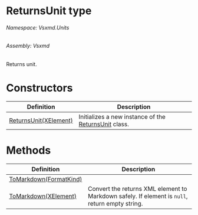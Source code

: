 <a name='T-Vsxmd-Units-ReturnsUnit'></a>
# ReturnsUnit type

###### Namespace:  Vsxmd.Units

###### Assembly:  Vsxmd

Returns unit.

# Constructors

| Definition | Description |
|-|-|
| [ReturnsUnit(XElement)](Constructors/Constructors.md) | Initializes a new instance of the [ReturnsUnit](././ReturnsUnit.md) class. |

# Methods

| Definition | Description |
|-|-|
| [ToMarkdown(FormatKind)](Methods/ToMarkdown.md) |  |
| [ToMarkdown(XElement)](Methods/ToMarkdown.md) | Convert the returns XML element to Markdown safely. If element is `null`, return empty string. |
